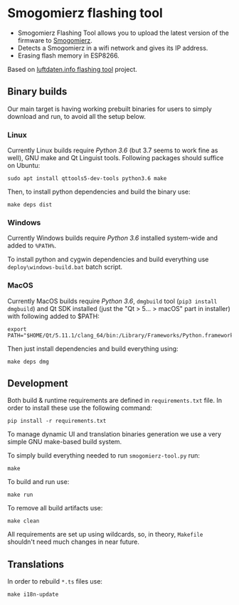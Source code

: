 Smogomierz flashing tool
============================

+ Smogomierz Flashing Tool allows you to upload the latest version of the firmware to [Smogomierz](https://github.com/hackerspace-silesia/Smogomierz).
+ Detects a Smogomierz in a wifi network and gives its IP address.
+ Erasing flash memory in ESP8266.

Based on [luftdaten.info flashing tool](https://github.com/opendata-stuttgart/airrohr-firmware-flasher) project.

Binary builds
-------------

Our main target is having working prebuilt binaries for users to simply
download and run, to avoid all the setup below.

### Linux
Currently Linux builds require *Python 3.6* (but 3.7 seems to work fine as
well), GNU make and Qt Linguist tools. Following packages should suffice on
Ubuntu:

    sudo apt install qttools5-dev-tools python3.6 make

Then, to install python dependencies and build the binary use:

    make deps dist

### Windows

Currently Windows builds require *Python 3.6* installed system-wide and added to
`%PATH%`.

To install python and cygwin dependencies and build everything use
`deploy\windows-build.bat` batch script.

### MacOS
Currently MacOS builds require *Python 3.6*, `dmgbuild` tool (`pip3 install
dmgbuild`) and Qt SDK installed (just the "Qt >
5... > macOS" part in installer) with following added to $PATH:

    export PATH="$HOME/Qt/5.11.1/clang_64/bin:/Library/Frameworks/Python.framework/Versions/3.6/bin:$PATH"

Then just install dependencies and build everything using:

    make deps dmg

Development
-----------

Both build & runtime requirements are defined in `requirements.txt` file. In
order to install these use the following command:

    pip install -r requirements.txt

To manage dynamic UI and translation binaries generation we use a very simple
GNU make-based build system.

To simply build everything needed to run `smogomierz-tool.py` run:

    make

To build and run use:

    make run

To remove all build artifacts use:

    make clean

All requirements are set up using wildcards, so, in theory, `Makefile` shouldn't
need much changes in near future.

Translations
------------

In order to rebuild `*.ts` files use:

    make i18n-update
